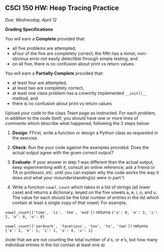 CSCI 150 HW: Heap Tracing Practice
---------------------------------------

*Due: Wednesday, April 12*

**Grading Specifications**

You will earn a **Complete** provided that:
- all five problems are attempted,
- aFour of the five are completely correct; the fifth has a minor, non-obvious error not easily detectible through simple testing, and
- on all five, there is no confusion about print vs return values.

You will earn a **Partially Complete** provided that:
- at least four are attempted,
- at least two are completely correct,
- at least one class problem has a corerctly implemented `__init()__` method, and
- there is no confusion about print vs return values

Upload your code to the class Team page as instructed. For each problem, in addition to the code itself, you should have one or more lines of comments which describe what happened, following the 3 steps below:

1. **Design**: FFirst, write a function or design a Python class as requested in the
  exercise.

2. **Check**: Run the your code against the examples provided.  Does the actual
   output agree with the given correct output?

3. **Evaluate**: If your answer in step 1 was different than the
   actual output, keep experimenting with it, consult an online
   reference, ask a friend or TA or professor, *etc.* until you can
   explain why the code works the way it does *and* what your
   misunderstanding(s) were in part 1.




1. Write a function `vowel_count` which takes in a list of strings (all lower case) and returns a dictionary, keyed on the five vowels a, e, i, o, and u. The value for each should be the total number of entries in the list which contain at least a single copy of that vowel. For example,

`vowel_count(['time', 'is', 'the', 'end'])` returns  `{'a': 0, 'e': 3, 'i': 2, 'o': 0, 'u': 0}`


`vowel_count(['aardvark', 'facetious', 'too', 'to', 'two'])` returns `{'a': 2, 'e': 1, 'i': 1, 'o': 4, 'u': 1}`

(note that we are not counting the total number of a's, or e's,
but how many individual entries in the list contain at least one a)

